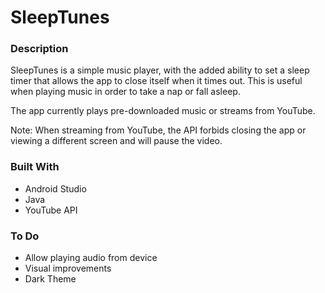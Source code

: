 # SleepTunes

### Description
SleepTunes is a simple music player, with the added ability to set a sleep 
timer that allows the app to close itself when it times out. This is useful 
when playing music in order to take a nap or fall asleep.  

The app currently plays pre-downloaded music or streams from YouTube.  

Note: When streaming from YouTube, the API forbids closing the app or viewing
a different screen and will pause the video.

### Built With
- Android Studio
- Java
- YouTube API

### To Do
- Allow playing audio from device
- Visual improvements
- Dark Theme

